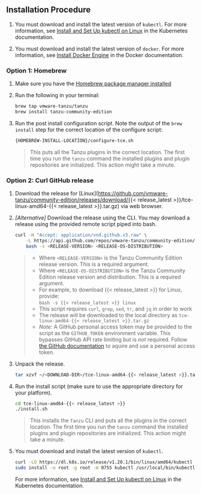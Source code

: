## Installation Procedure

1. You must download and install the latest version of `kubectl`. For more information, see [Install and Set Up kubectl on Linux](https://kubernetes.io/docs/tasks/tools/install-kubectl-linux/) in the Kubernetes documentation.

1. You must download and install the latest version of `docker`. For more information, see [Install Docker Engine](https://docs.docker.com/engine/install/) in the Docker documentation.

### Option 1: Homebrew

1. Make sure you have the [Homebrew package manager installed](https://brew.sh/)

1. Run the following in your terminal:

    ```sh
    brew tap vmware-tanzu/tanzu
    brew install tanzu-community-edition
    ```

1. Run the post install configuration script. Note the output of the `brew install` step for the correct location of the configure script:

    ```sh
    {HOMEBREW-INSTALL-LOCATION}/configure-tce.sh
    ```

    > This puts all the Tanzu plugins in the correct location.
    > The first time you run the `tanzu` command the installed plugins and plugin repositories are initialized. This action might take a minute.

### Option 2: Curl GitHub release

1. Download the release for [Linux](https://github.com/vmware-tanzu/community-edition/releases/download/{{< release_latest >}}/tce-linux-amd64-{{< release_latest >}}.tar.gz) via web browser.

1. _[Alternative]_ Download the release using the CLI. You may download a release using the provided remote script piped into bash.

    ```sh
    curl -H "Accept: application/vnd.github.v3.raw" \
        -L https://api.github.com/repos/vmware-tanzu/community-edition/contents/hack/get-tce-release.sh | \
        bash -s <RELEASE-VERSION> <RELEASE-OS-DISTRIBUTION>
    ```

    > - Where ``<RELEASE-VERSION>`` is the Tanzu Community Edition release version. This is a required argument.
    > - Where ``<RELEASE-OS-DISTRIBUTION>`` is the Tanzu Community Edition release version and distribution. This is a required argument.
    > - For example, to download {{< release_latest >}} for Linux, provide:  <br>`bash -s {{< release_latest >}} linux`
    > - This script requires `curl`, `grep`, `sed`, `tr`, and `jq` in order to work
    > - The release will be downloaded to the local directory as `tce-linux-amd64-{{< release_latest >}}.tar.gz`
    > - *_Note:_* A GitHub personal access token may be provided to the script as the `GITHUB_TOKEN` environment variable. This bypasses GitHub API rate limiting but is _not_ required. Follow [the GitHub documentation](https://docs.github.com/en/github/authenticating-to-github/keeping-your-account-and-data-secure/creating-a-personal-access-token) to aquire and use a personal access token.

1. Unpack the release.

    ```sh
    tar xzvf ~/<DOWNLOAD-DIR>/tce-linux-amd64-{{< release_latest >}}.tar.gz
    ```

1. Run the install script (make sure to use the appropriate directory for your platform).

    ```sh
    cd tce-linux-amd64-{{< release_latest >}}
    ./install.sh
    ```

    > This installs the `Tanzu` CLI and puts all the plugins in the correct location.
    > The first time you run the `tanzu` command the installed plugins and plugin repositories are initialized. This action might take a minute.

1. You must download and install the latest version of `kubectl`.

    ```sh
    curl -LO https://dl.k8s.io/release/v1.20.1/bin/linux/amd64/kubectl
    sudo install -o root -g root -m 0755 kubectl /usr/local/bin/kubectl
    ```

    For more information, see [Install and Set Up kubectl on Linux](https://kubernetes.io/docs/tasks/tools/install-kubectl-linux/) in the Kubernetes documentation.
